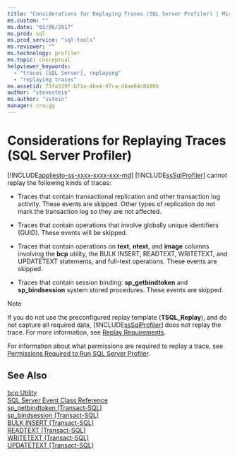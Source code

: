 ```yaml
---
title: "Considerations for Replaying Traces (SQL Server Profiler) | Microsoft Docs"
ms.custom: ""
ms.date: "03/06/2017"
ms.prod: sql
ms.prod_service: "sql-tools"
ms.reviewer: ""
ms.technology: profiler
ms.topic: conceptual
helpviewer_keywords: 
  - "traces [SQL Server], replaying"
  - "replaying traces"
ms.assetid: 73fa339f-b71a-4be4-97ca-d4ae84c8b90b
author: "stevestein"
ms.author: "sstein"
manager: craigg
---
```

# Considerations for Replaying Traces (SQL Server Profiler)
[!INCLUDE[appliesto-ss-xxxx-xxxx-xxx-md](../../includes/appliesto-ss-xxxx-xxxx-xxx-md.md)]
  [!INCLUDE[ssSqlProfiler](../../includes/sssqlprofiler-md.md)] cannot replay the following kinds of traces:  
  
-   Traces that contain transactional replication and other transaction log activity. These events are skipped. Other types of replication do not mark the transaction log so they are not affected.  
  
-   Traces that contain operations that involve globally unique identifiers (GUID). These events will be skipped.  
  
-   Traces that contain operations on **text**, **ntext**, and **image** columns involving the **bcp** utility, the BULK INSERT, READTEXT, WRITETEXT, and UPDATETEXT statements, and full-text operations. These events are skipped.  
  
-   Traces that contain session binding: **sp_getbindtoken** and **sp_bindsession** system stored procedures. These events are skipped.  
  
> [!NOTE]  
>  If you do not use the preconfigured replay template (**TSQL_Replay**), and do not capture all required data, [!INCLUDE[ssSqlProfiler](../../includes/sssqlprofiler-md.md)] does not replay the trace. For more information, see [Replay Requirements](../../tools/sql-server-profiler/replay-requirements.md).  
  
 For information about what permissions are required to replay a trace, see [Permissions Required to Run SQL Server Profiler](../../tools/sql-server-profiler/permissions-required-to-run-sql-server-profiler.md).  
  
## See Also  
 [bcp Utility](../../tools/bcp-utility.md)   
 [SQL Server Event Class Reference](../../relational-databases/event-classes/sql-server-event-class-reference.md)   
 [sp_getbindtoken &#40;Transact-SQL&#41;](../../relational-databases/system-stored-procedures/sp-getbindtoken-transact-sql.md)   
 [sp_bindsession &#40;Transact-SQL&#41;](../../relational-databases/system-stored-procedures/sp-bindsession-transact-sql.md)   
 [BULK INSERT &#40;Transact-SQL&#41;](../../t-sql/statements/bulk-insert-transact-sql.md)   
 [READTEXT &#40;Transact-SQL&#41;](../../t-sql/queries/readtext-transact-sql.md)   
 [WRITETEXT &#40;Transact-SQL&#41;](../../t-sql/queries/writetext-transact-sql.md)   
 [UPDATETEXT &#40;Transact-SQL&#41;](../../t-sql/queries/updatetext-transact-sql.md)  
  
  
